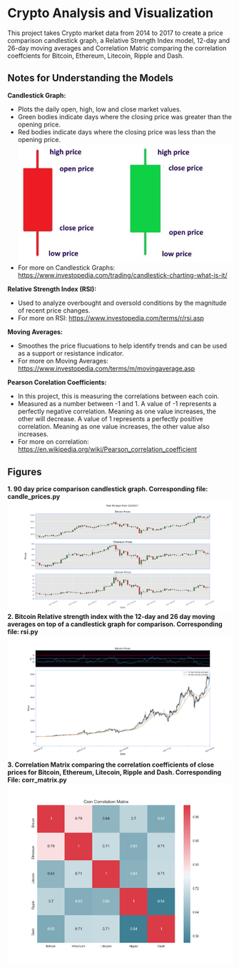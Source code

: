 # Crypto Analysis and Visualization 

This project takes Crypto market data from 2014 to 2017 to create a price comparison candlestick graph, a Relative Strength Index model, 12-day and 26-day moving averages and Correlation Matric comparing the correlation coeffcients for Bitcoin, Ethereum, Litecoin, Ripple and Dash.

## Notes for Understanding the Models
**Candlestick Graph:** <br>
* Plots the daily open, high, low and close market values.
* Green bodies indicate days where the closing price was greater than the opening price. 
* Red bodies indicate days where the closing price was less than the opening price. 
![candlestick example](https://github.com/jvanicek/crypto-analysis/blob/development/images/candlestick_components.jpg)<br> 
* For more on Candlestick Graphs: https://www.investopedia.com/trading/candlestick-charting-what-is-it/

**Relative Strength Index (RSI):**<br>
* Used to analyze overbought and oversold conditions by the magnitude of recent price changes. <br>
* For more on RSI: https://www.investopedia.com/terms/r/rsi.asp

**Moving Averages:**<br>
* Smoothes the price flucuations to help identify trends and can be used as a support or resistance indicator.<br>
* For more on Moving Averages: https://www.investopedia.com/terms/m/movingaverage.asp

**Pearson Corelation Coefficients:**<br>
* In this project, this is measuring the correlations between each coin.
* Measured as a number between -1 and 1. A value of -1 represents a perfectly negative correlation. Meaning as one value increases, the other will decrease. A value of 1 represents a perfectly positive correlation. Meaning as one value increases, the other value also increases. <br>
* For more on correlation: https://en.wikipedia.org/wiki/Pearson_correlation_coefficient

## Figures
**1.    90 day price comparison candlestick graph. Corresponding file: candle_prices.py**<br>
![90day candlestick](https://github.com/jvanicek/crypto-analysis/blob/development/images/price_compare_90day.png)<br>
**2.    Bitcoin Relative strength index with the 12-day and 26 day moving averages on top of a candlestick graph for comparison. Corresponding file: rsi.py**<br>
![rsi/simple moving averages](https://github.com/jvanicek/crypto-analysis/blob/development/images/rsi_sma.png)<br>
**3.    Correlation Matrix comparing the correlation coefficients of close prices for Bitcoin, Ethereum, Litecoin, Ripple and Dash. Corresponding File: corr_matrix.py**
![Correlation Matrix](https://github.com/jvanicek/crypto-analysis/blob/development/images/corr_matrix.png)